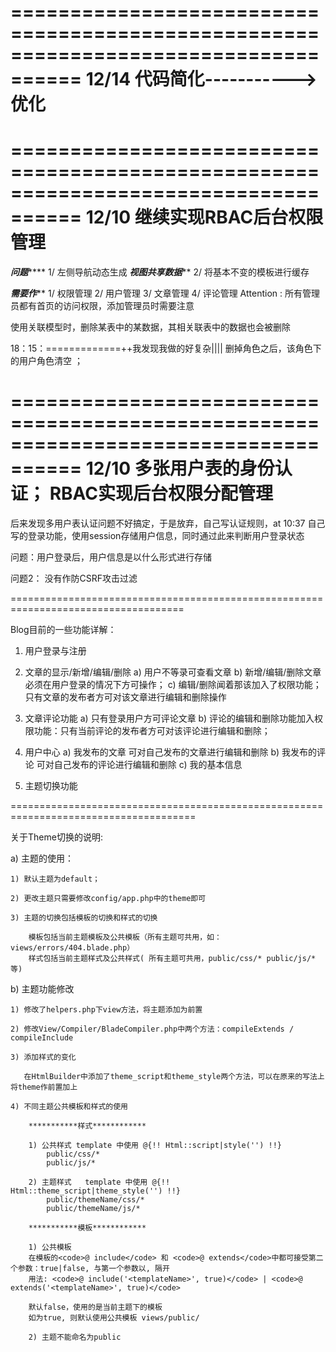 ====================================================================================
12/14 代码简化-----------> 优化
====================================================================================












====================================================================================
12/10 继续实现RBAC后台权限管理
====================================================================================
*******问题***********
1/ 左侧导航动态生成
   *****视图共享数据*******
2/ 将基本不变的模板进行缓存

*******需要作*********
1/ 权限管理
2/ 用户管理
3/ 文章管理
4/ 评论管理
Attention : 所有管理员都有首页的访问权限，添加管理员时需要注意

使用关联模型时，删除某表中的某数据，其相关联表中的数据也会被删除


18：15：=============++我发现我做的好复杂||||
删掉角色之后，该角色下的用户角色清空 ；


====================================================================================
12/10 多张用户表的身份认证； RBAC实现后台权限分配管理
====================================================================================
 后来发现多用户表认证问题不好搞定，于是放弃，自己写认证规则，at 10:37
 自己写的登录功能，使用session存储用户信息，同时通过此来判断用户登录状态

 问题：用户登录后，用户信息是以什么形式进行存储

 问题2： 没有作防CSRF攻击过滤



====================================================================================

Blog目前的一些功能详解：

1) 用户登录与注册

2) 文章的显示/新增/编辑/删除
    a) 用户不等录可查看文章
    b) 新增/编辑/删除文章必须在用户登录的情况下方可操作；
    c) 编辑/删除闻着那该加入了权限功能；只有文章的发布者方可对该文章进行编辑和删除操作

3) 文章评论功能
    a) 只有登录用户方可评论文章
    b) 评论的编辑和删除功能加入权限功能：只有当前评论的发布者方可对该评论进行编辑和删除；

4) 用户中心
    a) 我发布的文章
        可对自己发布的文章进行编辑和删除
    b) 我发布的评论
        可对自己发布的评论进行编辑和删除
    c) 我的基本信息

5) 主题切换功能

======================================================================================

关于Theme切换的说明:

a) 主题的使用：

    1) 默认主题为default；

    2) 更改主题只需要修改config/app.php中的theme即可

    3) 主题的切换包括模板的切换和样式的切换

        模板包括当前主题模板及公共模板（所有主题可共用，如：views/errors/404.blade.php）
        样式包括当前主题样式及公共样式( 所有主题可共用，public/css/* public/js/* 等)

b) 主题功能修改

    1) 修改了helpers.php下view方法，将主题添加为前置

    2) 修改View/Compiler/BladeCompiler.php中两个方法：compileExtends / compileInclude

    3) 添加样式的变化

       在HtmlBuilder中添加了theme_script和theme_style两个方法，可以在原来的写法上将theme作前置加上

    4) 不同主题公共模板和样式的使用

        ***********样式************

        1) 公共样式 template 中使用 @{!! Html::script|style('') !!}
            public/css/*
            public/js/*

        2) 主题样式   template 中使用 @{!! Html::theme_script|theme_style('') !!}
            public/themeName/css/*
            public/themeName/js/*

        ***********模板************

        1) 公共模板
        在模板的<code>@ include</code> 和 <code>@ extends</code>中都可接受第二个参数：true|false, 与第一个参数以, 隔开
        用法: <code>@ include('<templateName>', true)</code> | <code>@ extends('<templateName>', true)</code>

        默认false，使用的是当前主题下的模板
        如为true, 则默认使用公共模板 views/public/

        2) 主题不能命名为public